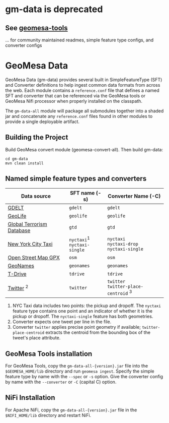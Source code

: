 # gm-data is deprecated

## See [geomesa-tools](https://github.com/locationtech/geomesa/tree/master/geomesa-tools/conf/sfts)

... for community maintained readmes, simple feature type configs, and converter configs

# GeoMesa Data

GeoMesa Data (gm-data) provides several built in SimpleFeatureType (SFT) and Converter definitions to help ingest common data formats from across the web. Each module contains a ``reference.conf`` file that defines a named SFT and converter that can be referenced via the GeoMesa tools or GeoMesa Nifi processor when properly installed on the classpath.

The ``gm-data-all`` module will package all submodules together into a shaded jar and concatenate any ``reference.conf`` files found in other modules to provide a single deployable artifact.

## Building the Project

Build GeoMesa convert module (geomesa-convert-all). Then build gm-data:

    cd gm-data
    mvn clean install

## Named simple feature types and converters

| Data source | SFT name (-s) | Converter Name (-C) |
| --- | --- | --- |
| [GDELT](http://data.gdeltproject.org/events/index.html) | `gdelt` | `gdelt` |
| [GeoLife](http://research.microsoft.com/en-us/downloads/b16d359d-d164-469e-9fd4-daa38f2b2e13/) | `geolife` | `geolife` |
| [Global Terrorism Database](http://www.start.umd.edu/gtd/) | `gtd` | `gtd` |
| [New York City Taxi](https://publish.illinois.edu/dbwork/open-data/) | `nyctaxi`<sup>1</sup> <br> `nyctaxi-single` | `nyctaxi` <br> `nyctaxi-drop` <br> `nyctaxi-single` |
| [Open Street Map GPX](http://planet.osm.org/gps/) | `osm` | `osm` |
| [GeoNames](http://www.geonames.org/) | `geonames` | `geonames` |
| [T-Drive](http://research.microsoft.com/apps/pubs/?id=152883) | `tdrive` | `tdrive` |
| [Twitter](https://dev.twitter.com/overview/api/tweets) <sup>2</sup> | `twitter` | `twitter` <br> `twitter-place-centroid` <sup>3</sup> |


1. NYC Taxi data includes two points: the pickup and dropoff. The `nyctaxi` feature type contains one point and an indicator of whether it is the pickup or dropoff. The `nyctaxi-single` feature has both geometries.
1. Converter expects one tweet per line in the file.
1. Converter `twitter` applies precise point geometry if available; `twitter-place-centroid` extracts the centroid from the bounding box of the tweet's place attribute.

## GeoMesa Tools installation

For GeoMesa Tools, copy the ``gm-data-all-{version}.jar`` file into the ``$GEOMESA_HOME/lib`` directory and run `geomesa ingest`. Specify the simple feature type by name with the `--spec` or `-s` option. Give the converter config by name with the `--converter` or `-C` (capital C) option.

## NiFi Installation

For Apache NiFi, copy the ``gm-data-all-{version}.jar`` file in the ``$NIFI_HOME/lib`` directory and restart NiFi.
